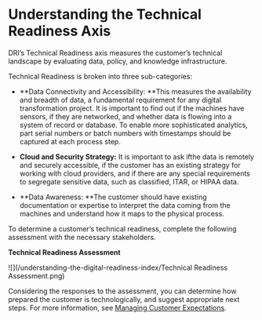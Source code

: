 # Understanding the Technical Readiness Axis

DRI’s Technical Readiness axis measures the customer’s technical landscape by evaluating data, policy, and knowledge infrastructure.

Technical Readiness is broken into three sub-categories:

* **Data Connectivity and Accessibility: **This measures the availability and breadth of data, a fundamental requirement for any digital transformation project. It is important to find out if the machines have sensors, if they are networked, and whether data is flowing into a system of record or database. To enable more sophisticated analytics, part serial numbers or batch numbers with timestamps should be captured at each process step.

* **Cloud and Security Strategy:** It is important to ask ifthe data is remotely and securely accessible, if the customer has an existing strategy for working with cloud providers, and if there are any special requirements to segregate sensitive data, such as classified, ITAR, or HIPAA data.

* **Data Awareness: **The customer should have existing documentation or expertise to interpret the data coming from the machines and understand how it maps to the physical process.

To determine a customer’s technical readiness, complete the following assessment with the necessary stakeholders.

**Technical Readiness Assessment**

![](/understanding-the-digital-readiness-index/Technical Readiness Assessment.png)

Considering the responses to the assessment, you can determine how prepared the customer is technologically, and suggest appropriate next steps. For more information, see [Managing Customer Expectations](/understanding-the-digital-readiness-index/managing-customer-expectations.md).

